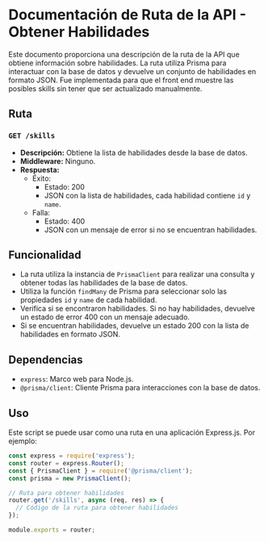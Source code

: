 # Documentación de Ruta de la API - Obtener Habilidades

Este documento proporciona una descripción de la ruta de la API que obtiene información sobre habilidades. La ruta utiliza Prisma para interactuar con la base de datos y devuelve un conjunto de habilidades en formato JSON. Fue implementada para que el front end muestre las posibles skills sin tener que ser actualizado manualmente.

## Ruta

### `GET /skills`

- **Descripción:** Obtiene la lista de habilidades desde la base de datos.
- **Middleware:** Ninguno.
- **Respuesta:**
  - Éxito:
    - Estado: 200
    - JSON con la lista de habilidades, cada habilidad contiene `id` y `name`.
  - Falla:
    - Estado: 400
    - JSON con un mensaje de error si no se encuentran habilidades.

## Funcionalidad

- La ruta utiliza la instancia de `PrismaClient` para realizar una consulta y obtener todas las habilidades de la base de datos.
- Utiliza la función `findMany` de Prisma para seleccionar solo las propiedades `id` y `name` de cada habilidad.
- Verifica si se encontraron habilidades. Si no hay habilidades, devuelve un estado de error 400 con un mensaje adecuado.
- Si se encuentran habilidades, devuelve un estado 200 con la lista de habilidades en formato JSON.

## Dependencias

- `express`: Marco web para Node.js.
- `@prisma/client`: Cliente Prisma para interacciones con la base de datos.

## Uso

Este script se puede usar como una ruta en una aplicación Express.js. Por ejemplo:

```javascript
const express = require('express');
const router = express.Router();
const { PrismaClient } = require('@prisma/client');
const prisma = new PrismaClient();

// Ruta para obtener habilidades
router.get('/skills', async (req, res) => {
  // Código de la ruta para obtener habilidades
});

module.exports = router;
